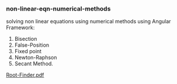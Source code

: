 ### non-linear-eqn-numerical-methods
solving non linear equations using numerical methods using Angular Framework:
1. Bisection
2. False-Position
3. Fixed point
4. Newton-Raphson
5. Secant Method.

[Root-Finder.pdf](https://github.com/AliELSharawy/non-linear-eqn-numerical-methods/files/8628054/Root-Finder.pdf)
